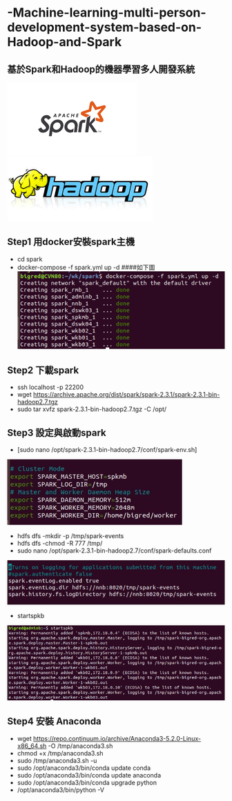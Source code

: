 # -Machine-learning-multi-person-development-system-based-on-Hadoop-and-Spark
## 基於Spark和Hadoop的機器學習多人開發系統


![image](https://github.com/mv123453715/-Machine-learning-multi-person-development-system-based-on-Hadoop-and-Spark/blob/master/spark.png)
![image](https://github.com/mv123453715/-Machine-learning-multi-person-development-system-based-on-Hadoop-and-Spark/blob/master/hadoop.jpg)
 
## Step1 用docker安裝spark主機
+  cd spark
+  docker-compose -f spark.yml up -d
####如下圖
![image](https://github.com/mv123453715/-Machine-learning-multi-person-development-system-based-on-Hadoop-and-Spark/blob/master/docker.png)


## Step2 下載spark
+  ssh localhost -p 22200
+  wget https://archive.apache.org/dist/spark/spark-2.3.1/spark-2.3.1-bin-hadoop2.7.tgz
+  sudo tar xvfz spark-2.3.1-bin-hadoop2.7.tgz -C /opt/

## Step3 設定與啟動spark
+ [sudo nano /opt/spark-2.3.1-bin-hadoop2.7/conf/spark-env.sh]

![image](https://github.com/mv123453715/-Machine-learning-multi-person-development-system-based-on-Hadoop-and-Spark/blob/master/spark%E8%A8%AD%E5%AE%9A.JPG)
+ hdfs dfs -mkdir -p /tmp/spark-events
+ hdfs dfs -chmod -R 777 /tmp/
+ sudo nano /opt/spark-2.3.1-bin-hadoop2.7/conf/spark-defaults.conf

![image](https://github.com/mv123453715/-Machine-learning-multi-person-development-system-based-on-Hadoop-and-Spark/blob/master/spark%E8%A8%AD%E5%AE%9Aserver.JPG)
+ startspkb

![image](https://github.com/mv123453715/-Machine-learning-multi-person-development-system-based-on-Hadoop-and-Spark/blob/master/%E5%95%9F%E5%8B%95spark.png)


## Step4 安裝 Anaconda
+  wget https://repo.continuum.io/archive/Anaconda3-5.2.0-Linux-x86_64.sh -O /tmp/anaconda3.sh 
+  chmod +x /tmp/anaconda3.sh 
+ sudo /tmp/anaconda3.sh -u 
+ sudo /opt/anaconda3/bin/conda update conda
+ sudo /opt/anaconda3/bin/conda update anaconda
+ sudo /opt/anaconda3/bin/conda upgrade python
+ /opt/anaconda3/bin/python -V

